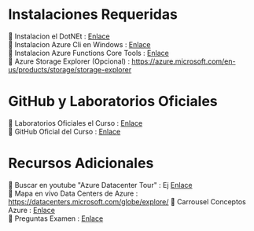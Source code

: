 
# Instalaciones Requeridas

🤪 Instalacion el DotNEt : [Enlace](https://dotnet.microsoft.com/en-us/download)  
🤪 Instalacion Azure Cli en Windows : [Enlace](https://docs.microsoft.com/en-us/cli/azure/install-azure-cli-windows?view=azure-cli-latest&tabs=azure-cli)  
🤪 Instalacion Azure Functions Core Tools : [Enlace](https://learn.microsoft.com/en-us/azure/azure-functions/functions-run-local?tabs=windows%2Cisolated-process%2Cnode-v4%2Cpython-v2%2Chttp-trigger%2Ccontainer-apps&pivots=programming-language-csharp)  
🤪 Azure Storage Explorer (Opcional) : https://azure.microsoft.com/en-us/products/storage/storage-explorer

# GitHub y Laboratorios Oficiales

🤖 Laboratorios Oficiales el Curso : [Enlace](https://microsoftlearning.github.io/AZ-204-DevelopingSolutionsforMicrosoftAzure/)  
🤖 GitHub Oficial del Curso : [Enlace](https://github.com/MicrosoftLearning/AZ-204-DevelopingSolutionsforMicrosoftAzure)  

# Recursos Adicionales

🔗 Buscar en youtube "Azure Datacenter Tour" : Ej [Enlace](https://www.youtube.com/watch?v=80aK2_iwMOs&t=3s)  
🔗 Mapa en vivo Data Centers de Azure : https://datacenters.microsoft.com/globe/explore/
🔗 Carrousel Conceptos Azure : [Enlace](https://www.instagram.com/p/DAuDAbjxBBn/?img_index=1/0)  
🔗 Preguntas Examen :  [Enlace](https://github.com/Ditectrev/Microsoft-Azure-AZ-204-Developing-Solutions-for-Microsoft-Azure-Practice-Tests-Exams-Question-Answer)
